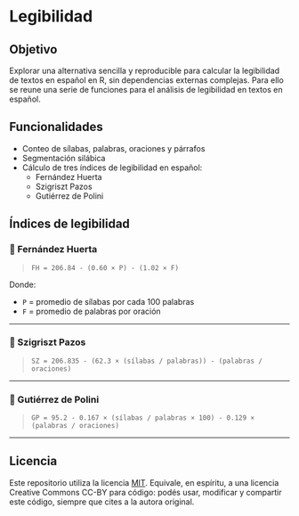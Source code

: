 # Legibilidad

## Objetivo

Explorar una alternativa sencilla y reproducible para calcular la legibilidad de textos en español en R, sin dependencias externas complejas. Para ello se reune una serie de funciones para el análisis de legibilidad en textos en español.

## Funcionalidades

- Conteo de sílabas, palabras, oraciones y párrafos
- Segmentación silábica
- Cálculo de tres índices de legibilidad en español:
  - Fernández Huerta
  - Szigriszt Pazos
  - Gutiérrez de Polini

## Índices de legibilidad
### 📐 Fernández Huerta

> `FH = 206.84 - (0.60 × P) - (1.02 × F)`

Donde:
- `P` = promedio de sílabas por cada 100 palabras
- `F` = promedio de palabras por oración

---

### 📐 Szigriszt Pazos

> `SZ = 206.835 - (62.3 × (sílabas / palabras)) - (palabras / oraciones)`

---

### 📐 Gutiérrez de Polini

> `GP = 95.2 - 0.167 × (sílabas / palabras × 100) - 0.129 × (palabras / oraciones)`

---



## Licencia

Este repositorio utiliza la licencia [MIT](LICENSE). Equivale, en espíritu, a una licencia Creative Commons CC-BY para código: podés usar, modificar y compartir este código, siempre que cites a la autora original.
